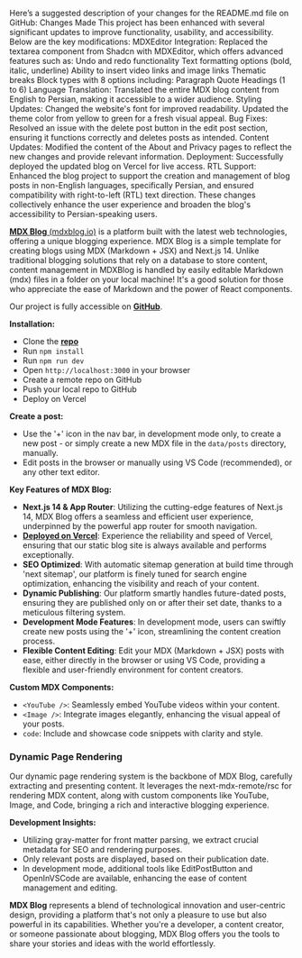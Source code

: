 Here’s a suggested description of your changes for the README.md file on GitHub:
Changes Made
This project has been enhanced with several significant updates to improve functionality, usability, and accessibility. Below are the key modifications:
MDXEditor Integration:
Replaced the textarea component from Shadcn with MDXEditor, which offers advanced features such as:
Undo and redo functionality
Text formatting options (bold, italic, underline)
Ability to insert video links and image links
Thematic breaks
Block types with 8 options including:
Paragraph
Quote
Headings (1 to 6)
Language Translation:
Translated the entire MDX blog content from English to Persian, making it accessible to a wider audience.
Styling Updates:
Changed the website's font for improved readability.
Updated the theme color from yellow to green for a fresh visual appeal.
Bug Fixes:
Resolved an issue with the delete post button in the edit post section, ensuring it functions correctly and deletes posts as intended.
Content Updates:
Modified the content of the About and Privacy pages to reflect the new changes and provide relevant information.
Deployment:
Successfully deployed the updated blog on Vercel for live access.
RTL Support:
Enhanced the blog project to support the creation and management of blog posts in non-English languages, specifically Persian, and ensured compatibility with right-to-left (RTL) text direction.
These changes collectively enhance the user experience and broaden the blog's accessibility to Persian-speaking users.












[**MDX Blog** (mdxblog.io)](https://mdxblog.io) is a platform built with the latest web technologies, offering a unique blogging experience. MDX Blog is a simple template for creating blogs using MDX (Markdown + JSX) and Next.js 14. Unlike traditional blogging solutions that rely on a database to store content, content management in MDXBlog is handled by easily editable Markdown (mdx) files in a folder on your local machine! It's a good solution for those who appreciate the ease of Markdown and the power of React components.

Our project is fully accessible on **[GitHub](https://github.com/owolfdev/mdx-blog-basic)**.

**Installation:**

- Clone the [**repo**](https://github.com/owolfdev/mdx-blog-basic)
- Run `npm install`
- Run `npm run dev`
- Open `http://localhost:3000` in your browser
- Create a remote repo on GitHub
- Push your local repo to GitHub
- Deploy on Vercel

**Create a post:**

- Use the '+' icon in the nav bar, in development mode only, to create a new post - or simply create a new MDX file in the `data/posts` directory, manually.
- Edit posts in the browser or manually using VS Code (recommended), or any other text editor.

**Key Features of MDX Blog:**

- **Next.js 14 & App Router**: Utilizing the cutting-edge features of Next.js 14, MDX Blog offers a seamless and efficient user experience, underpinned by the powerful app router for smooth navigation.
- [**Deployed on Vercel**](https://vercel.com): Experience the reliability and speed of Vercel, ensuring that our static blog site is always available and performs exceptionally.
- **SEO Optimized**: With automatic sitemap generation at build time through 'next sitemap', our platform is finely tuned for search engine optimization, enhancing the visibility and reach of your content.
- **Dynamic Publishing**: Our platform smartly handles future-dated posts, ensuring they are published only on or after their set date, thanks to a meticulous filtering system.
- **Development Mode Features**: In development mode, users can swiftly create new posts using the '+' icon, streamlining the content creation process.
- **Flexible Content Editing**: Edit your MDX (Markdown + JSX) posts with ease, either directly in the browser or using VS Code, providing a flexible and user-friendly environment for content creators.

**Custom MDX Components:**

- `<YouTube />`: Seamlessly embed YouTube videos within your content.
- `<Image />`: Integrate images elegantly, enhancing the visual appeal of your posts.
- `code`: Include and showcase code snippets with clarity and style.

### Dynamic Page Rendering

Our dynamic page rendering system is the backbone of MDX Blog, carefully extracting and presenting content. It leverages the next-mdx-remote/rsc for rendering MDX content, along with custom components like YouTube, Image, and Code, bringing a rich and interactive blogging experience.

**Development Insights:**

- Utilizing gray-matter for front matter parsing, we extract crucial metadata for SEO and rendering purposes.
- Only relevant posts are displayed, based on their publication date.
- In development mode, additional tools like EditPostButton and OpenInVSCode are available, enhancing the ease of content management and editing.

**MDX Blog** represents a blend of technological innovation and user-centric design, providing a platform that's not only a pleasure to use but also powerful in its capabilities. Whether you're a developer, a content creator, or someone passionate about blogging, MDX Blog offers you the tools to share your stories and ideas with the world effortlessly.
